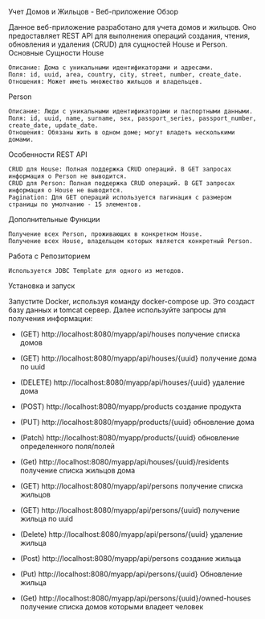 Учет Домов и Жильцов - Веб-приложение
Обзор

Данное веб-приложение разработано для учета домов и жильцов. Оно предоставляет REST API для выполнения операций создания, чтения, обновления и удаления (CRUD) для сущностей House и Person.
Основные Сущности
House

    Описание: Дома с уникальными идентификаторами и адресами.
    Поля: id, uuid, area, country, city, street, number, create_date.
    Отношения: Может иметь множество жильцов и владельцев.

Person

    Описание: Люди с уникальными идентификаторами и паспортными данными.
    Поля: id, uuid, name, surname, sex, passport_series, passport_number, create_date, update_date.
    Отношения: Обязаны жить в одном доме; могут владеть несколькими домами.

Особенности REST API

    CRUD для House: Полная поддержка CRUD операций. В GET запросах информация о Person не выводится.
    CRUD для Person: Полная поддержка CRUD операций. В GET запросах информация о House не выводится.
    Pagination: Для GET операций используется пагинация с размером страницы по умолчанию - 15 элементов.

Дополнительные Функции

    Получение всех Person, проживающих в конкретном House.
    Получение всех House, владельцем которых является конкретный Person.

Работа с Репозиторием

    Используется JDBC Template для одного из методов.

Установка и запуск

Запустите Docker, используя команду docker-compose up. Это создаст базу данных и tomcat сервер.
Далее используйте запросы для получения информации:
- (GET) http://localhost:8080/myapp/api/houses получение списка домов
- (GET) http://localhost:8080/myapp/api/houses/{uuid} получение дома по uuid
- (DELETE) http://localhost:8080/myapp/api/houses/{uuid} удаление дома
- (POST) http://localhost:8080/myapp/products создание продукта
- (PUT) http://localhost:8080/myapp/products/{uuid} обновление дома
- (Patch) http://localhost:8080/myapp/products/{uuid} обновление определенного поля/полей
- (Get) http://localhost:8080/myapp/api/houses/{uuid}/residents получение списка жильцов дома

- (GET) http://localhost:8080/myapp/api/persons получение списка жильцов
- (GET) http://localhost:8080/myapp/api/persons/{uuid} получение жильца по uuid
- (Delete) http://localhost:8080/myapp/api/persons/{uuid} удаление жильца
- (Post) http://localhost:8080/myapp/api/persons создание жильца
- (Put) http://localhost:8080/myapp/api/persons/{uuid} Обновление жильца
- (Get) http://localhost:8080/myapp/api/persons/{uuid}/owned-houses получение списка домов которыми владеет человек
